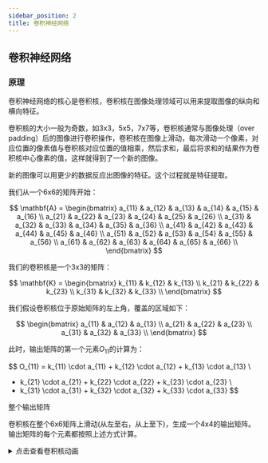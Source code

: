 ```yaml
---
sidebar_position: 2
title: 卷积神经网络
---
```


## 卷积神经网络

### 原理

卷积神经网络的核心是卷积核，卷积核在图像处理领域可以用来提取图像的纵向和横向特征。

卷积核的大小一般为奇数，如3x3，5x5，7x7等，卷积核通常与图像处理（over padding）后的图像进行卷积操作，卷积核在图像上滑动，每次滑动一个像素，对应位置的像素值与卷积核对应位置的值相乘，然后求和，最后将求和的结果作为卷积核中心像素的值，这样就得到了一个新的图像。

新的图像可以用更少的数据反应出图像的特征。这个过程就是特征提取。

我们从一个6x6的矩阵开始：

$$
\mathbf{A} = \begin{bmatrix}
a_{11} & a_{12} & a_{13} & a_{14} & a_{15} & a_{16} \\
a_{21} & a_{22} & a_{23} & a_{24} & a_{25} & a_{26} \\
a_{31} & a_{32} & a_{33} & a_{34} & a_{35} & a_{36} \\
a_{41} & a_{42} & a_{43} & a_{44} & a_{45} & a_{46} \\
a_{51} & a_{52} & a_{53} & a_{54} & a_{55} & a_{56} \\
a_{61} & a_{62} & a_{63} & a_{64} & a_{65} & a_{66} \\
\end{bmatrix}
$$



我们的卷积核是一个3x3的矩阵：

$$
\mathbf{K} = \begin{bmatrix}
k_{11} & k_{12} & k_{13} \\
k_{21} & k_{22} & k_{23} \\
k_{31} & k_{32} & k_{33} \\
\end{bmatrix}
$$


我们假设卷积核位于原始矩阵的左上角，覆盖的区域如下：

$$
\begin{bmatrix}
a_{11} & a_{12} & a_{13} \\
a_{21} & a_{22} & a_{23} \\
a_{31} & a_{32} & a_{33} \\
\end{bmatrix}
$$

此时，输出矩阵的第一个元素$O_{11}$的计算为：

$$
O_{11} = k_{11} \cdot a_{11} + k_{12} \cdot a_{12} + k_{13} \cdot a_{13} \\ 
+ k_{21} \cdot a_{21} + k_{22} \cdot a_{22} + k_{23} \cdot a_{23} \\ 
+ k_{31} \cdot a_{31} + k_{32} \cdot a_{32} + k_{33} \cdot a_{33}
$$

整个输出矩阵

卷积核在整个6x6矩阵上滑动(从左至右，从上至下)，生成一个4x4的输出矩阵。输出矩阵的每个元素都按照上述方式计算。

<details>
<summary>点击查看卷积核动画</summary>
``` jsx live
// 你可以尝试更改矩阵尺寸与卷积核的尺寸来感受卷积过程
function example(props) {
  // 使用 XPath 查询选择输出框
  const xpathSelector =
    "/html/body/div/div[2]/div/div/main/div/div/div/div/article/div[2]/div[1]/div[4]";
  const myElement = document.evaluate(
    xpathSelector,
    document,
    null,
    XPathResult.FIRST_ORDERED_NODE_TYPE,
    null
  ).singleNodeValue;
  // 矩阵尺寸
  const matrixSize = 6;
  // 卷积核尺寸
  const kernelSize = 3;
  const matrix = Array.from({ length: matrixSize }, (_, i) =>
    Array.from({ length: matrixSize }, (_, j) => `a${i + 1}${j + 1}`)
  );
  const [position, setPosition] = useState([0, 0]);
  useEffect(() => {
    const positions = [];
    for (let i = 0; i <= matrixSize - kernelSize; i++) {
      for (let j = 0; j <= matrixSize - kernelSize; j++) {
        positions.push([i, j]);
      }
    }

    let index = 0;
    const interval = setInterval(() => {
      setPosition(positions[index]);
      index = (index + 1) % positions.length;
    }, 1000);

    return () => clearInterval(interval);
  }, []);

  return (
    <div style={{ display: 'flex', justifyContent: 'center', alignItems: 'center', height: '100vh', backgroundColor: '#f0f0f0' }}>
      <div style={{ display: 'grid', gridTemplateColumns: `repeat(${matrixSize}, 50px)`, gridGap: '5px', position: 'relative' }}>
        {matrix.map((row, i) =>
          row.map((cell, j) => (
            <div
              key={`${i}-${j}`}
              style={{
                width: '50px',
                height: '50px',
                backgroundColor: '#fff',
                border: '1px solid #ccc',
                display: 'flex',
                justifyContent: 'center',
                alignItems: 'center',
                fontSize: '18px',
                backgroundColor: i >= position[0] && i < position[0] + kernelSize && j >= position[1] && j < position[1] + kernelSize ? 'yellow' : '#fff'
              }}
            >
              {cell}
            </div>
          ))
        )}
      </div>
    </div>
  );
}
```
</details>


最终输出矩阵$\mathbf{O}$为：

$$
\mathbf{O} = \begin{bmatrix}
O_{11} & O_{12} & O_{13} & O_{14} \\
O_{21} & O_{22} & O_{23} & O_{24} \\
O_{31} & O_{32} & O_{33} & O_{34} \\
O_{41} & O_{42} & O_{43} & O_{44} \\
\end{bmatrix}
$$

每个$O_{ij}$的具体计算方法如前所述，通过卷积核在原始矩阵上的滑动和计算得到。

通过这个例子，可以清晰地看到卷积核是如何对矩阵进行操作并生成输出的。

### 常见卷积核及用途


1. **水平边缘检测**：
   $$
   \begin{bmatrix}
   -1 & -1 & -1 \\
   0 & 0 & 0 \\
   1 & 1 & 1
   \end{bmatrix}
   $$
   用途：检测水平边缘。

2. **垂直边缘检测**：
   $$
   \begin{bmatrix}
   -1 & 0 & 1 \\
   -1 & 0 & 1 \\
   -1 & 0 & 1
   \end{bmatrix}
   $$
   用途：检测垂直边缘。

3. **Sobel算子（水平）**：
   $$
   \begin{bmatrix}
   -1 & 0 & 1 \\
   -2 & 0 & 2 \\
   -1 & 0 & 1
   \end{bmatrix}
   $$
   用途：检测水平边缘和梯度。

4. **Sobel算子（垂直）**：
   $$
   \begin{bmatrix}
   1 & 2 & 1 \\
   0 & 0 & 0 \\
   -1 & -2 & -1
   \end{bmatrix}
   $$
   用途：检测垂直边缘和梯度。

5. **拉普拉斯算子**：
   $$
   \begin{bmatrix}
   0 & 1 & 0 \\
   1 & -4 & 1 \\
   0 & 1 & 0
   \end{bmatrix}
   $$
   用途：检测图像的二阶导数，强调边缘。

6. **锐化**：
   $$
   \begin{bmatrix}
   0 & -1 & 0 \\
   -1 & 5 & -1 \\
   0 & -1 & 0
   \end{bmatrix}
   $$
   用途：提高图像的清晰度。

7. **高斯模糊（3x3）**：
   $$
   \frac{1}{16}
   \begin{bmatrix}
   1 & 2 & 1 \\
   2 & 4 & 2 \\
   1 & 2 & 1
   \end{bmatrix}
   $$
   用途：平滑图像，减少噪声。

8. **高斯模糊（5x5）**：
   $$
   \frac{1}{256}
   \begin{bmatrix}
   1 & 4 & 6 & 4 & 1 \\
   4 & 16 & 24 & 16 & 4 \\
   6 & 24 & 36 & 24 & 6 \\
   4 & 16 & 24 & 16 & 4 \\
   1 & 4 & 6 & 4 & 1
   \end{bmatrix}
   $$
   用途：更强的平滑效果。

9. **边缘增强**：
   $$
   \begin{bmatrix}
   -1 & -1 & -1 \\
   -1 & 9 & -1 \\
   -1 & -1 & -1
   \end{bmatrix}
   $$
   用途：增强边缘，使图像轮廓更加明显。

10. **均值滤波**：
    $$
    \frac{1}{9}
    \begin{bmatrix}
    1 & 1 & 1 \\
    1 & 1 & 1 \\
    1 & 1 & 1
    \end{bmatrix}
    $$
    用途：均匀地平滑图像。

```python showLineNumbers
import numpy as np
import matplotlib.pyplot as plt
from matplotlib.font_manager import FontProperties
import cv2

# 设置中文字体
# 替换为你系统中支持中文的字体路径(windows)
font_path = r'C:\Windows\Fonts\simhei.ttf'  
# mac（如果有的话）
# font_path = '/System/Library/Fonts/STHeiti Light.ttc' 
font_prop = FontProperties(fname=font_path)

# 读取灰度图像
image = np.array(cv2.imread('data/people.bmp',cv2.IMREAD_GRAYSCALE))

# 定义卷积核
kernels = {
    '水平边缘': np.array([[-1, -1, -1], [0, 0, 0], [1, 1, 1]]),
    '垂直边缘': np.array([[-1, 0, 1], [-1, 0, 1], [-1, 0, 1]]),
    'Sobel水平': np.array([[-1, 0, 1], [-2, 0, 2], [-1, 0, 1]]),
    'Sobel垂直': np.array([[1, 2, 1], [0, 0, 0], [-1, -2, -1]]),
    '拉普拉斯': np.array([[0, 1, 0], [1, -4, 1], [0, 1, 0]]),
    '锐化': np.array([[0, -1, 0], [-1, 5, -1], [0, -1, 0]]),
    '高斯模糊3x3': np.array([[1, 2, 1], [2, 4, 2], [1, 2, 1]]) / 16,
    '高斯模糊5x5': np.array([[1, 4, 6, 4, 1], [4, 16, 24, 16, 4], [6, 24, 36, 24, 6], [4, 16, 24, 16, 4], [1, 4, 6, 4, 1]]) / 256,
    '边缘增强': np.array([[-1, -1, -1], [-1, 9, -1], [-1, -1, -1]]),
    '均值滤波': np.array([[1, 1, 1], [1, 1, 1], [1, 1, 1]]) / 9
}

# 使用NumPy实现卷积操作
def convolve2d(image, kernel):
    # 获取图像和卷积核的尺寸
    i_height, i_width = image.shape
    k_height, k_width = kernel.shape
    
    # 计算输出图像的尺寸
    o_height = i_height - k_height + 1
    o_width = i_width - k_width + 1
    
    # 创建输出图像
    output = np.zeros((o_height, o_width))
    
    # 执行卷积操作
    for y in range(o_height):
        for x in range(o_width):
            # 提取图像区域
            region = image[y:y+k_height, x:x+k_width]
            # 计算卷积值
            output[y, x] = np.sum(region * kernel)
    
    return output

# 应用卷积核
results = {}
for name, kernel in kernels.items():
    # 为了处理边界，先对图像进行填充
    if kernel.shape[0] == 5:  # 对于5x5卷积核
        pad_width = 2
    else:  # 对于3x3卷积核
        pad_width = 1
    
    padded_image = np.pad(image, pad_width, mode='constant')
    filtered_image = convolve2d(padded_image, kernel)
    
    # 归一化处理，确保像素值在有效范围内
    filtered_image = np.clip(filtered_image, 0, 255).astype(np.uint8)
    results[name] = filtered_image

# 显示结果
plt.figure(figsize=(15, 8))
for i, (name, result) in enumerate(results.items()):
    plt.subplot(3, 4, i + 1)
    plt.imshow(result, cmap='gray')
    plt.title(name, fontproperties=font_prop)
    plt.axis('off')

plt.tight_layout()
plt.show()

```
### pooling 池化
池化（Pooling）是一种用于减少卷积神经网络（CNN）中特征图大小的操作。它通过将特征图上的局部区域进行聚合，得到一个更小的特征图。

池化操作类似卷积操作，使用的也是一个很小的矩阵，叫做池化核，但是池化核本身没有参数，只是通过对输入特征矩阵本身进行运算，它的大小通常是2x2、3x3、4x4等，然后将池化核在卷积得到的输出特征图中进行池化操作，需要注意的是，池化的过程中也有Padding方式以及步长的概念，与卷积不同的是，池化的步长往往等于池化核的大小。
最常见的池化操作为**最大值池化**（Max Pooling）和**平均值池化**（Average Pooling）两种。
```python showLineNumbers
import numpy as np

def pooling(input_array, pool_size=(2, 2), stride=None, mode='max'):
    """
    池化操作函数
    
    参数:
        input_array: 输入数组，形状为[height, width]或[batch, height, width, channels]
        pool_size: 池化窗口大小，默认为(2, 2)
        stride: 步长，默认与pool_size相同
        mode: 池化类型，'max'表示最大池化，'avg'表示平均池化
        
    返回:
        池化后的数组
    """
    # 如果未指定stride，则默认与pool_size相同
    if stride is None:
        stride = pool_size
    
    # 确保输入是numpy数组
    input_array = np.asarray(input_array)
    
    # 处理不同维度的输入
    if input_array.ndim == 2:  # 单通道2D输入
        h, w = input_array.shape
        d = 1
        input_array = input_array.reshape(1, h, w, 1)
    elif input_array.ndim == 3:  # 带批次或通道的3D输入
        raise ValueError("输入数组维度应为2D或4D")
    elif input_array.ndim == 4:  # 标准4D输入 [batch, height, width, channels]
        pass
    else:
        raise ValueError("输入数组维度应为2D或4D")
    
    # 获取输入尺寸
    batch_size, height, width, channels = input_array.shape
    
    # 计算输出尺寸
    out_height = (height - pool_size[0]) // stride[0] + 1
    out_width = (width - pool_size[1]) // stride[1] + 1
    
    # 初始化输出数组
    output = np.zeros((batch_size, out_height, out_width, channels))
    
    # 执行池化操作
    for b in range(batch_size):
        for c in range(channels):
            for i in range(out_height):
                for j in range(out_width):
                    h_start = i * stride[0]
                    h_end = h_start + pool_size[0]
                    w_start = j * stride[1]
                    w_end = w_start + pool_size[1]
                    
                    pool_region = input_array[b, h_start:h_end, w_start:w_end, c]
                    
                    if mode == 'max':
                        output[b, i, j, c] = np.max(pool_region)
                    elif mode == 'avg':
                        output[b, i, j, c] = np.mean(pool_region)
                    else:
                        raise ValueError("支持的模式为'max'或'avg'")
    
    # 如果输入是2D，则返回2D输出
    if input_array.shape[0] == 1 and input_array.shape[3] == 1:
        return output[0, :, :, 0]
    
    return output

# 示例使用
if __name__ == "__main__":
    # 创建测试数据
    test_data = np.array([
        [1, 2, 3, 4],
        [5, 6, 7, 8],
        [9, 10, 11, 12],
        [13, 14, 15, 16]
    ])
    
    # 最大池化
    max_pooled = pooling(test_data, pool_size=(2, 2), mode='max')
    print("最大池化结果:")
    print(max_pooled)
    
    # 平均池化
    avg_pooled = pooling(test_data, pool_size=(2, 2), mode='avg')
    print("平均池化结果:")
    print(avg_pooled)
'''
最大池化结果:
[[ 6.  8.]
 [14. 16.]]
平均池化结果:
[[ 3.5  5.5]
 [11.5 13.5]]
'''
```

- over padding(填充)
  
有时图像的特征在边缘上，例如

```python
import numpy as np
import matplotlib.pyplot as plt

# 读取图像
inputs = np.array([
  [255,1,2],
  [255,1,2],
  [255,1,2],]

)
# 用于提取纵向特征的卷积核
kernel = np.array([
  [0,1,0],
  [0,1,0],
  [0,1,0]]
)

# 卷积操作结果，没能正确获取边缘的特征
'''
[[0.   2.   0.]
 [0.   2.   0.]
 [0.   2.   0.]]
'''


# 对输入图像进行填充
# array: 需要填充的数组
# pad_width: 填充的宽度(上下左右都填充)
# mode: 填充的方式，通常为'constant',
# 有0、空、最大、平均、中位等11种参数可以选，点击方法进入查看
# constant_values: 填充的值，通常为0
inputs = np.pad(
    array=inputs,
    pad_width=1,
    mode='constant',
    constant_values=0
)


# 卷积操作
out_put = np.zeros((inputs.shape[0] - kernel.shape[0] + 1, inputs.shape[1] - kernel.shape[1] + 1))
out_put_w = out_put.shape[0]
out_put_h = out_put.shape[1]

for i in range(out_put_w):
    for j in range(out_put_h):
        conv_result = np.sum(inputs[i:i+kernel.shape[0], j:j+kernel.shape[1]] * kernel)
        out_put[i][j] = conv_result

# 卷积操作结果,正确的获取到了边缘的特征
print(out_put)
'''
[[510.   2.   4.]
 [765.   3.   6.]
 [510.   2.   4.]]
'''
```

### stride(步幅)

步幅表示卷积核移动的步长，步幅越大，卷积核每次跳跃的距离就越多，卷积核的感受野越小。
:::tip
感受野（Receptive Field）的定义：源自生物专业术语，在机器学习中表示卷积神经网络每一层输出的特征图（feature map）上的像素点映射回输入图像上的区域大小。通俗点的解释是，特征图上一点，相对于原图的大小，也是卷积神经网络特征所能看到输入图像的区域。
:::

```python showLineNumbers
import numpy as np

def convolution_2d(input_array, kernel, stride=3):
    """
    实现2D卷积操作
    
    参数:
        input_array: 输入数组，形状为 (height, width)
        kernel: 卷积核，形状为 (kernel_size, kernel_size)
        stride: 卷积步长，默认为3
        
    返回:
        卷积结果数组
    """
    # 获取输入数组和卷积核的尺寸
    input_height, input_width = input_array.shape
    kernel_size = kernel.shape[0]
    
    # 计算输出数组的尺寸
    output_height = (input_height - kernel_size) // stride + 1
    output_width = (input_width - kernel_size) // stride + 1
    
    # 初始化输出数组
    output = np.zeros((output_height, output_width))
    
    # 执行卷积操作
    for i in range(output_height):
        for j in range(output_width):
            # 计算当前窗口的位置
            start_i = i * stride
            start_j = j * stride
            
            # 提取当前窗口
            window = input_array[start_i:start_i+kernel_size, start_j:start_j+kernel_size]
            
            # 计算卷积和
            output[i, j] = np.sum(window * kernel)
    
    return output

# 示例使用
if __name__ == "__main__":
    # 创建10x10的示例输入数组
    input_array = np.ones((8, 8))
    # 即输入数组每行列数据下标为 0-7 0-7
    
    # 创建5x5的卷积核
    kernel = np.ones((5, 5))
    
    # 执行卷积操作，步幅为3
    # 第一次卷积的区域为 0-4 0-4
    # 第二次卷积的区域为 3-7 3-7
    result = convolution_2d(input_array, kernel, stride=3)
    
    print("输入数组形状:", input_array.shape)
    print("卷积核形状:", kernel.shape)
    print("卷积结果形状:", result.shape)
    print("\n输入数组:")
    print(input_array)
    print("\n卷积核:")
    print(kernel)
    print("\n卷积结果:")
    print(result)
'''
输入数组形状: (10, 10)
卷积核形状: (5, 5)
卷积结果形状: (2, 2)

输入数组:
[[1. 1. 1. 1. 1. 1. 1. 1.]
 [1. 1. 1. 1. 1. 1. 1. 1.]
 [1. 1. 1. 1. 1. 1. 1. 1.]
 [1. 1. 1. 1. 1. 1. 1. 1.]
 [1. 1. 1. 1. 1. 1. 1. 1.]
 [1. 1. 1. 1. 1. 1. 1. 1.]
 [1. 1. 1. 1. 1. 1. 1. 1.]
 [1. 1. 1. 1. 1. 1. 1. 1.]]

卷积核:
[[1. 1. 1. 1. 1.]
 [1. 1. 1. 1. 1.]
 [1. 1. 1. 1. 1.]
 [1. 1. 1. 1. 1.]
 [1. 1. 1. 1. 1.]]

卷积结果:
[[25. 25.]
 [25. 25.]]
'''
```

### 卷积神经网络对手写数字识别


import Tabs from '@theme/Tabs';
import TabItem from '@theme/TabItem';

<Tabs>
  <TabItem value="torch" label="pytorch" default>
    这是pytorch实现

```python showLineNumbers
import torch
import torch.nn as nn
import torch.optim as optim
from sklearn.datasets import load_digits
from sklearn.model_selection import train_test_split
import numpy as np

# 加载数据 & 预处理
digits = load_digits()
X = digits.images.astype(np.float32) / 16.0  # 归一化到0~1
y = digits.target
X = X[..., np.newaxis]  # 添加通道维度 (n,8,8,1)
num_classes = 10

# 划分训练/验证集
X_train, X_val, y_train, y_val = train_test_split(
    X, y, test_size=0.2, random_state=42, stratify=y
)

# 转换为PyTorch张量，并调整为NCHW格式
X_train = torch.tensor(X_train).permute(0, 3, 1, 2)  # NHWC -> NCHW
X_val = torch.tensor(X_val).permute(0, 3, 1, 2)
y_train = torch.tensor(y_train, dtype=torch.long)
y_val = torch.tensor(y_val, dtype=torch.long)


# 定义模型
class SimpleConvNet(nn.Module):
    def __init__(self):
        super(SimpleConvNet, self).__init__()
        self.conv = nn.Conv2d(1, 8, kernel_size=3, padding=1)  # 输入1通道，输出8通道
        self.relu = nn.ReLU()
        self.pool = nn.MaxPool2d(kernel_size=2)  # 2x2池化
        self.fc = nn.Linear(4 * 4 * 8, num_classes)  # 全连接层

    def forward(self, x):
        x = self.conv(x)  # 卷积层
        x = self.relu(x)  # ReLU激活
        x = self.pool(x)  # 最大池化
        x = x.reshape(x.shape[0], -1)
        x = self.fc(x)  # 全连接层
        return x


# 创建模型、损失函数和优化器
model = SimpleConvNet()
criterion = nn.CrossEntropyLoss()
optimizer = optim.SGD(model.parameters(), lr=0.1)

# 训练参数
epochs = 10
batch_size = 64

# 训练循环
for epoch in range(epochs):
    # 创建数据加载器进行批处理
    indices = torch.randperm(len(X_train))

    model.train()  # 设置为训练模式
    total_loss = 0

    # 小批量训练
    for i in range(0, len(X_train), batch_size):
        # 获取批次数据
        batch_indices = indices[i : i + batch_size]
        x_batch = X_train[batch_indices]
        y_batch = y_train[batch_indices]

        # 前向传播
        outputs = model(x_batch)
        loss = criterion(outputs, y_batch)
        total_loss += loss.item()

        # 反向传播和优化
        optimizer.zero_grad()  # 清除之前的梯度
        loss.backward()  # 反向传播
        optimizer.step()  # 更新参数

    # 验证
    model.eval()  # 设置为评估模式
    with torch.no_grad():  # 不计算梯度
        outputs = model(X_val)
        _, predicted = torch.max(outputs, 1)  # 获取最大值所在位置
        accuracy = (predicted == y_val).float().mean()

    print(
        f"Epoch {epoch+1}/{epochs}  loss={total_loss/len(indices)*batch_size:.4f}  val_acc={accuracy:.4f}"
    )
'''
Epoch 1/10  loss=2.2956  val_acc=0.4472
Epoch 2/10  loss=2.0604  val_acc=0.6167
Epoch 3/10  loss=1.5787  val_acc=0.7861
Epoch 4/10  loss=1.0126  val_acc=0.8000
Epoch 5/10  loss=0.6914  val_acc=0.7972
Epoch 6/10  loss=0.5458  val_acc=0.7917
Epoch 7/10  loss=0.4080  val_acc=0.8417
Epoch 8/10  loss=0.3853  val_acc=0.8778
Epoch 9/10  loss=0.3235  val_acc=0.9111
Epoch 10/10  loss=0.2700  val_acc=0.9250
'''
```
  </TabItem>
  <TabItem value="numpy" label="numpy">
    这是numpy实现

```python showLineNumbers
import numpy as np
from sklearn.datasets import load_digits
from sklearn.model_selection import train_test_split


# 卷积层前向传播
def conv2d_forward(x, w, b):
    # x: 输入数据，形状为(N,H,W,C)
    # w: 卷积核权重，形状为(Kh,Kw,C,Cout)
    # b: 偏置项，长度为Cout
    N, H, W, C = x.shape  # 获取输入数据的形状
    Kh, Kw, _, Cout = w.shape  # 获取卷积核的形状
    padding = 1  # 固定使用padding=1
    Ho = (H + 2 * padding - Kh) + 1  # 计算输出高度
    Wo = (W + 2 * padding - Kw) + 1  # 计算输出宽度
    # 对输入数据进行填充
    x_pad = np.pad(
        x, [(0, 0), (padding, padding), (padding, padding), (0, 0)], "constant"
    )
    # 初始化输出张量
    y = np.zeros((N, Ho, Wo, Cout), dtype=x.dtype)

    # 计算卷积
    for n in range(N):  # 遍历每个样本
        for i in range(Ho):  # 遍历输出高度
            for j in range(Wo):  # 遍历输出宽度
                # 获取当前位置对应的输入数据块
                patch = x_pad[n, i : i + Kh, j : j + Kw, :]
                for cout in range(Cout):  # 遍历每个输出通道
                    # 计算卷积结果
                    y[n, i, j, cout] = np.sum(patch * w[:, :, :, cout]) + b[cout]

    cache = (x, w, b, x_pad)  # 缓存用于反向传播
    return y, cache


# 卷积层反向传播
def conv2d_backward(dy, cache):
    # dy: 输出梯度，形状与卷积层输出相同
    # cache: 前向传播保存的缓存数据
    x, w, b, x_pad = cache  # 解包缓存数据
    N, H, W, C = x.shape  # 获取输入数据的形状
    Kh, Kw, _, Cout = w.shape  # 获取卷积核的形状
    _, Ho, Wo, _ = dy.shape  # 获取输出梯度的形状
    padding = 1  # 固定使用padding=1

    # 初始化梯度
    dx_pad = np.zeros_like(x_pad)  # 填充后输入的梯度
    dw = np.zeros_like(w)  # 权重梯度
    db = np.zeros_like(b)  # 偏置梯度

    # 计算梯度
    for n in range(N):  # 遍历每个样本
        for i in range(Ho):  # 遍历输出高度
            for j in range(Wo):  # 遍历输出宽度
                # 获取当前位置对应的输入数据块
                patch = x_pad[n, i : i + Kh, j : j + Kw, :]
                for cout in range(Cout):  # 遍历每个输出通道
                    # 累加权重梯度
                    dw[:, :, :, cout] += patch * dy[n, i, j, cout]
                    # 累加输入梯度
                    dx_pad[n, i : i + Kh, j : j + Kw, :] += (
                        w[:, :, :, cout] * dy[n, i, j, cout]
                    )
                    # 累加偏置梯度
                    db[cout] += dy[n, i, j, cout]

    # 去除填充，得到原始输入梯度
    dx = dx_pad[:, padding:-padding, padding:-padding, :]
    return dx, dw, db


# ReLU激活函数前向传播
def relu_forward(x):
    # x: 输入数据
    y = np.maximum(0, x)  # ReLU激活函数：max(0,x)
    return y, x  # 返回输出和缓存(输入x)


# ReLU激活函数反向传播
def relu_backward(dy, cache):
    # dy: 输出梯度
    # cache: 前向传播缓存的输入x
    x = cache
    # ReLU梯度：当x>0时为1，否则为0
    return dy * (x > 0)


# 最大池化前向传播
def maxpool_forward(x):
    # x: 输入数据，形状为(N,H,W,C)
    N, H, W, C = x.shape  # 获取输入形状
    pool_size = (2, 2)  # 固定池化窗口大小为2x2
    ph, pw = pool_size
    # 计算输出大小
    Ho = (H - ph) // 2 + 1
    Wo = (W - pw) // 2 + 1

    # 初始化输出张量和掩码
    y = np.zeros((N, Ho, Wo, C), dtype=x.dtype)
    mask = {}  # 记录最大值位置

    # 计算池化
    for n in range(N):  # 遍历每个样本
        for i in range(Ho):  # 遍历输出高度
            for j in range(Wo):  # 遍历输出宽度
                # 获取当前池化窗口
                patch = x[n, i * 2 : i * 2 + ph, j * 2 : j * 2 + pw, :]
                # 计算窗口内最大值
                y[n, i, j, :] = patch.max(axis=(0, 1))

                # 记录每个通道的最大值位置
                for c in range(C):
                    idx = np.unravel_index(np.argmax(patch[:, :, c]), (ph, pw))
                    mask[(n, i, j, c)] = (i * 2 + idx[0], j * 2 + idx[1])

    return y, (x, mask)  # 返回输出和缓存


# 最大池化反向传播
def maxpool_backward(dy, cache):
    # dy: 输出梯度
    # cache: 前向传播保存的缓存
    x, mask = cache  # 解包缓存

    # 初始化输入梯度
    dx = np.zeros_like(x)
    N, Ho, Wo, C = dy.shape  # 获取输出梯度形状

    # 计算梯度：仅在最大值位置传递梯度
    for n in range(N):  # 遍历每个样本
        for i in range(Ho):  # 遍历输出高度
            for j in range(Wo):  # 遍历输出宽度
                for c in range(C):  # 遍历每个通道
                    # 获取最大值位置并传递梯度
                    xi, xj = mask[(n, i, j, c)]
                    dx[n, xi, xj, c] += dy[n, i, j, c]

    return dx


# 展平层前向传播
def flatten_forward(x):
    # x: 输入数据，形状为(N,H,W,C)
    # 将输入展平为(N, H*W*C)的二维张量
    return x.reshape(x.shape[0], -1), x.shape


# 展平层反向传播
def flatten_backward(dy, cache):
    # dy: 输出梯度，形状为(N, H*W*C)
    # cache: 原始输入形状
    # 将梯度重塑回原始输入形状
    return dy.reshape(cache)


# 全连接层前向传播
def dense_forward(x, w, b):
    # x: 输入数据，形状为(N, Din)
    # w: 权重，形状为(Din, Dout)
    # b: 偏置，长度为Dout
    y = x.dot(w) + b  # 线性变换：y = x·w + b
    return y, (x, w, b)  # 返回输出和缓存


# 全连接层反向传播
def dense_backward(dy, cache):
    # dy: 输出梯度，形状为(N, Dout)
    # cache: 前向传播缓存
    x, w, b = cache  # 解包缓存

    # 计算各个参数的梯度
    dx = dy.dot(w.T)  # 输入梯度：dy·w^T
    dw = x.T.dot(dy)  # 权重梯度：x^T·dy
    db = dy.sum(axis=0)  # 偏置梯度：每个批次梯度的和

    return dx, dw, db


# Softmax交叉熵损失前向传播
def softmax_crossentropy_forward(logits, labels):
    # logits: 预测值，形状为(N, 类别数)
    # labels: 真实标签，形状为(N, 类别数)，one-hot编码

    # 计算softmax概率，防止数值溢出
    ex = np.exp(logits - logits.max(axis=1, keepdims=True))
    proba = ex / ex.sum(axis=1, keepdims=True)

    N = logits.shape[0]  # 样本数量
    # 计算交叉熵损失
    loss = -np.sum(labels * np.log(proba + 1e-12)) / N

    return loss, (proba, labels, N)  # 返回损失和缓存


# Softmax交叉熵损失反向传播
def softmax_crossentropy_backward(cache):
    # cache: 前向传播缓存
    proba, labels, N = cache  # 解包缓存
    # 计算梯度：(softmax概率 - 真实标签) / 样本数
    return (proba - labels) / N


# 加载数据集
digits = load_digits()
X = digits.images.astype(np.float32) / 16.0  # 归一化到0~1范围
y = digits.target
X = X[..., np.newaxis]  # 添加通道维度，变为(N,8,8,1)的形状
num_classes = 10

# 将标签转为one-hot编码
Y = np.eye(num_classes)[y]

# 划分训练集和验证集
X_train, X_val, Y_train, Y_val = train_test_split(X, Y, test_size=0.2, stratify=y)
y_val_labels = Y_val.argmax(axis=1)  # 验证集标签(数字形式)

# 初始化网络参数(使用He初始化)
w1 = np.random.randn(3, 3, 1, 8).astype(np.float32) * np.sqrt(2 / 9)  # 卷积层权重
b1 = np.zeros(8, dtype=np.float32)  # 卷积层偏置
w2 = np.random.randn(4 * 4 * 8, num_classes).astype(np.float32) * np.sqrt(
    2 / 128
)  # 全连接层权重
b2 = np.zeros(num_classes, dtype=np.float32)  # 全连接层偏置

# 超参数
epochs = 10  # 训练轮数
batch_size = 64  # 批次大小
lr = 0.1  # 学习率

# 训练过程
num_train = X_train.shape[0]  # 训练样本数量
for ep in range(epochs):
    # 打乱训练数据
    perm = np.random.permutation(num_train)
    X_train = X_train[perm]
    Y_train = Y_train[perm]

    # 小批量训练
    for i in range(0, num_train, batch_size):
        xb = X_train[i : i + batch_size]  # 当前批次输入
        yb = Y_train[i : i + batch_size]  # 当前批次标签

        # 前向传播
        out1, c1 = conv2d_forward(xb, w1, b1)  # 卷积层
        out1r, c1r = relu_forward(out1)  # ReLU激活
        out2, c2 = maxpool_forward(out1r)  # 最大池化
        flat, cf = flatten_forward(out2)  # 展平层
        logits, c3 = dense_forward(flat, w2, b2)  # 全连接层
        loss, c4 = softmax_crossentropy_forward(logits, yb)  # 损失计算

        # 反向传播
        dlogits = softmax_crossentropy_backward(c4)  # 损失梯度
        dflat, dw2, db2 = dense_backward(dlogits, c3)  # 全连接层梯度
        dout2 = flatten_backward(dflat, cf)  # 展平层梯度
        dout1r = maxpool_backward(dout2, c2)  # 池化层梯度
        dout1 = relu_backward(dout1r, c1r)  # ReLU梯度
        _, dw1, db1 = conv2d_backward(dout1, c1)  # 卷积层梯度

        # 参数更新(梯度下降)
        w1 -= lr * dw1  # 更新卷积层权重
        b1 -= lr * db1  # 更新卷积层偏置
        w2 -= lr * dw2  # 更新全连接层权重
        b2 -= lr * db2  # 更新全连接层偏置

    # 在验证集上评估模型
    out1, _ = conv2d_forward(X_val, w1, b1)  # 卷积层前向传播
    out1r, _ = relu_forward(out1)  # ReLU激活
    out2, _ = maxpool_forward(out1r)  # 最大池化
    flat, _ = flatten_forward(out2)  # 展平层
    logits, _ = dense_forward(flat, w2, b2)  # 全连接层
    preds = np.argmax(logits, axis=1)  # 预测结果
    acc = (preds == y_val_labels).mean()  # 计算准确率
    print(f"轮次 {ep+1}/{epochs}  损失={loss:.4f}  验证准确率={acc:.4f}")
```
  </TabItem>

</Tabs>
